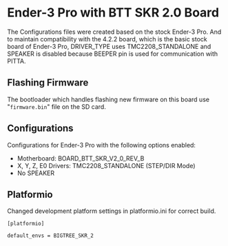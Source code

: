 # Ender-3 Pro with BTT SKR 2.0 Board

The Configurations files were created based on the stock Ender-3 Pro. And to maintain compatibility with the 4.2.2 board, which is the basic stock board of Ender-3 Pro, DRIVER_TYPE uses TMC2208_STANDALONE and SPEAKER is disabled because BEEPER pin is used for communication with PITTA.

## Flashing Firmware

The bootloader which handles flashing new firmware on this board use "`firmware.bin`" file on the SD card.

## Configurations

Configurations for Ender-3 Pro with the following options enabled:

  - Motherboard: BOARD_BTT_SKR_V2_0_REV_B
  - X, Y, Z, E0 Drivers: TMC2208_STANDALONE (STEP/DIR Mode)
  - No SPEAKER

## Platformio

Changed development platform settings in platformio.ini for correct build.

```
[platformio]

default_envs = BIGTREE_SKR_2
```
